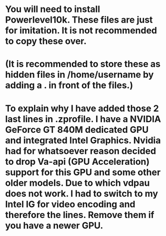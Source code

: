 # You will need to install Powerlevel10k. These files are just for imitation. It is not recommended to copy these over.

# (It is recommended to store these as hidden files in /home/username by adding a . in front of the files.)

# To explain why I have added those 2 last lines in .zprofile. I have a NVIDIA GeForce GT 840M dedicated GPU and integrated Intel Graphics. Nvidia had for whatsoever reason decided to drop Va-api (GPU Acceleration) support for this GPU and some other older models. Due to which vdpau does not work. I had to switch to my Intel IG for video encoding and therefore the lines. Remove them if you have a newer GPU.
